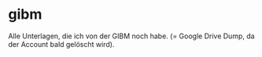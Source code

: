 # gibm
Alle Unterlagen, die ich von der GIBM noch habe.
(= Google Drive Dump, da der Account bald gelöscht wird).
